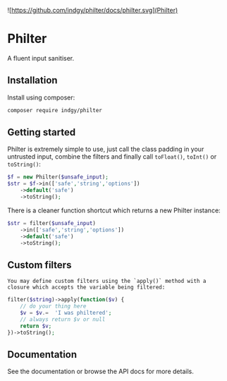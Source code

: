 ![https://github.com/indgy/philter/docs/philter.svg](Philter)
# Philter
A fluent input sanitiser.

## Installation

Install using composer:

```sh
composer require indgy/philter
```

## Getting started
Philter is extremely simple to use, just call the class padding in your untrusted input, combine the filters and finally call `toFloat()`, `toInt()` or `toString()`: 

```php
$f = new Philter($unsafe_input);
$str = $f->in(['safe','string','options'])
	->default('safe')
	->toString();
```

There is a cleaner function shortcut which returns a new Philter instance:

```php
$str = filter($unsafe_input)
	->in(['safe','string','options'])
	->default('safe')
	->toString();
```


## Custom filters
	You may define custom filters using the `apply()` method with a closure which accepts the variable being filtered:

```php
filter($string)->apply(function($v) {
	// do your thing here
	$v = $v.=  'I was philtered';
	// always return $v or null
	return $v;
})->toString();
```

## Documentation
See the documentation or browse the API docs for more details. 

